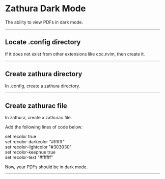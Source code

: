# Zathura Dark Mode

The ability to view PDFs in dark mode.

***

## Locate .config directory

If it does not exist from other extensions like coc.nvim, then create it.

***

## Create zathura directory

In .config, create a zathura directory.

***

## Create zathurac file

In zathura, create a zathurac file.

Add the following lines of code below:

set recolor true \
set recolor-darkcolor "#ffffff" \
set recolor-lightcolor "#303030" \
set recolor-keephue true \
set recolor-text "#ffffff"

Now, your PDFs should be in dark mode.

***
